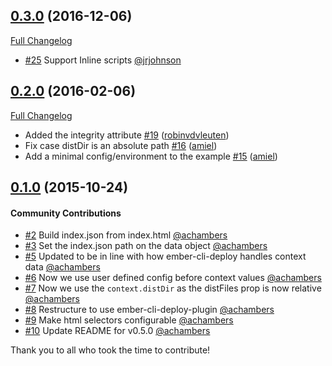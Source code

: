 ## [0.3.0](https://github.com/ember-cli-deploy/ember-cli-deploy-json-config/tree/v0.3.0) (2016-12-06)
[Full Changelog](https://github.com/ember-cli-deploy/ember-cli-deploy-json-config/compare/v0.2.0...v0.3.0)

- [#25](https://github.com/ember-cli-deploy/ember-cli-deploy-json-config/pull/25) Support Inline scripts [@jrjohnson](https://github.com/jrjohnson)

## [0.2.0](https://github.com/ember-cli-deploy/ember-cli-deploy-json-config/tree/v0.2.0) (2016-02-06)
[Full Changelog](https://github.com/ember-cli-deploy/ember-cli-deploy-json-config/compare/v0.1.0...v0.2.0)

- Added the integrity attribute [\#19](https://github.com/ember-cli-deploy/ember-cli-deploy-json-config/pull/19) ([robinvdvleuten](https://github.com/robinvdvleuten))
- Fix case distDir is an absolute path [\#16](https://github.com/ember-cli-deploy/ember-cli-deploy-json-config/pull/16) ([amiel](https://github.com/amiel))
- Add a minimal config/environment to the example [\#15](https://github.com/ember-cli-deploy/ember-cli-deploy-json-config/pull/15) ([amiel](https://github.com/amiel))

## [0.1.0](https://github.com/ember-cli-deploy/ember-cli-deploy-json-config/tree/v0.1.0) (2015-10-24)

#### Community Contributions

- [#2](https://github.com/ember-cli-deploy/ember-cli-deploy-json-config/pull/2) Build index.json from index.html [@achambers](https://github.com/achambers)
- [#3](https://github.com/ember-cli-deploy/ember-cli-deploy-json-config/pull/3) Set the index.json path on the data object [@achambers](https://github.com/achambers)
- [#5](https://github.com/ember-cli-deploy/ember-cli-deploy-json-config/pull/5) Updated to be in line with how ember-cli-deploy handles context data [@achambers](https://github.com/achambers)
- [#6](https://github.com/ember-cli-deploy/ember-cli-deploy-json-config/pull/6) Now we use user defined config before context values [@achambers](https://github.com/achambers)
- [#7](https://github.com/ember-cli-deploy/ember-cli-deploy-json-config/pull/7) Now we use the `context.distDir` as the distFiles prop is now relative [@achambers](https://github.com/achambers)
- [#8](https://github.com/ember-cli-deploy/ember-cli-deploy-json-config/pull/8) Restructure to use ember-cli-deploy-plugin [@achambers](https://github.com/achambers)
- [#9](https://github.com/ember-cli-deploy/ember-cli-deploy-json-config/pull/9) Make html selectors configurable [@achambers](https://github.com/achambers)
- [#10](https://github.com/ember-cli-deploy/ember-cli-deploy-json-config/pull/10) Update README for v0.5.0 [@achambers](https://github.com/achambers)

Thank you to all who took the time to contribute!
